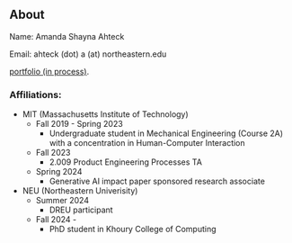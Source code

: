 ## About
Name: Amanda Shayna Ahteck

Email: ahteck (dot) a (at) northeastern.edu

[portfolio (in process)](https://asahteck.myportfolio.com/).
### Affiliations:

- MIT (Massachusetts Institute of Technology)
  - Fall 2019 - Spring 2023
    - Undergraduate student in Mechanical Engineering (Course 2A) with a concentration in Human-Computer Interaction
  - Fall 2023
    - 2.009 Product Engineering Processes TA
  - Spring 2024
    - Generative AI impact paper sponsored research associate
- NEU (Northeastern Univerisity)
  - Summer 2024
    - DREU participant
  - Fall 2024 -
    - PhD student in Khoury College of Computing

